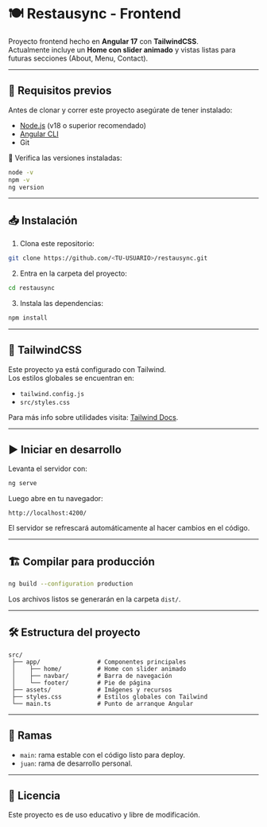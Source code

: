 # 🍽️ Restausync - Frontend

Proyecto frontend hecho en **Angular 17** con **TailwindCSS**.  
Actualmente incluye un **Home con slider animado** y vistas listas para futuras secciones (About, Menu, Contact).

---

## 🚀 Requisitos previos

Antes de clonar y correr este proyecto asegúrate de tener instalado:

- [Node.js](https://nodejs.org/) (v18 o superior recomendado)  
- [Angular CLI](https://angular.io/cli)  
- Git  

📌 Verifica las versiones instaladas:

```bash
node -v
npm -v
ng version
```

---

## 📥 Instalación

1. Clona este repositorio:

```bash
git clone https://github.com/<TU-USUARIO>/restausync.git
```

2. Entra en la carpeta del proyecto:

```bash
cd restausync
```

3. Instala las dependencias:

```bash
npm install
```

---

## 🎨 TailwindCSS

Este proyecto ya está configurado con Tailwind.  
Los estilos globales se encuentran en:

- `tailwind.config.js`  
- `src/styles.css`  

Para más info sobre utilidades visita: [Tailwind Docs](https://tailwindcss.com/docs/utility-first).

---

## ▶️ Iniciar en desarrollo

Levanta el servidor con:

```bash
ng serve
```

Luego abre en tu navegador:

```
http://localhost:4200/
```

El servidor se refrescará automáticamente al hacer cambios en el código.

---

## 🏗️ Compilar para producción

```bash
ng build --configuration production
```

Los archivos listos se generarán en la carpeta `dist/`.

---

## 🛠️ Estructura del proyecto

```
src/
 ├── app/                # Componentes principales
 │    ├── home/          # Home con slider animado
 │    ├── navbar/        # Barra de navegación
 │    └── footer/        # Pie de página
 ├── assets/             # Imágenes y recursos
 ├── styles.css          # Estilos globales con Tailwind
 └── main.ts             # Punto de arranque Angular
```

---

## 🌱 Ramas

- `main`: rama estable con el código listo para deploy.  
- `juan`: rama de desarrollo personal.  

---

## 📜 Licencia

Este proyecto es de uso educativo y libre de modificación.
